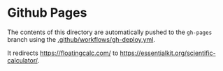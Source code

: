 # Github Pages

The contents of this directory are automatically pushed to the `gh-pages` branch using the [.github/workflows/gh-deploy.yml](../.github/workflows/gh-deploy.yml).

It redirects https://floatingcalc.com/ to https://essentialkit.org/scientific-calculator/.
